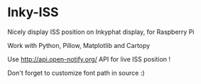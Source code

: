 # Inky-ISS
Nicely display ISS position on Inkyphat display, for Raspberry Pi

Work with Python, Pillow, Matplotlib and Cartopy

Use http://api.open-notify.org/ API for live ISS position !

Don't forget to customize font path in source :)
